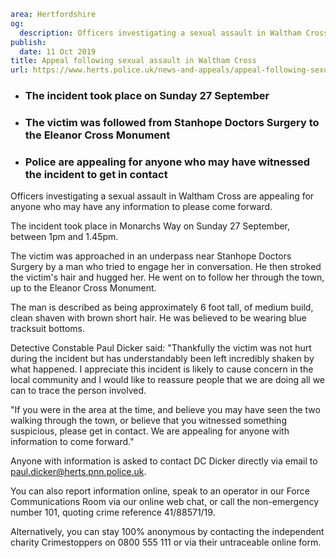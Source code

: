 ```yaml
area: Hertfordshire
og:
  description: Officers investigating a sexual assault in Waltham Cross are appealing for anyone who may have any information to please come forward.
publish:
  date: 11 Oct 2019
title: Appeal following sexual assault in Waltham Cross
url: https://www.herts.police.uk/news-and-appeals/appeal-following-sexual-assault-in-waltham-cross-0894
```

* ### The incident took place on Sunday 27 September

 * ### The victim was followed from Stanhope Doctors Surgery to the Eleanor Cross Monument

 * ### Police are appealing for anyone who may have witnessed the incident to get in contact

Officers investigating a sexual assault in Waltham Cross are appealing for anyone who may have any information to please come forward.

The incident took place in Monarchs Way on Sunday 27 September, between 1pm and 1.45pm.

The victim was approached in an underpass near Stanhope Doctors Surgery by a man who tried to engage her in conversation. He then stroked the victim's hair and hugged her. He went on to follow her through the town, up to the Eleanor Cross Monument.

The man is described as being approximately 6 foot tall, of medium build, clean shaven with brown short hair. He was believed to be wearing blue tracksuit bottoms.

Detective Constable Paul Dicker said: "Thankfully the victim was not hurt during the incident but has understandably been left incredibly shaken by what happened. I appreciate this incident is likely to cause concern in the local community and I would like to reassure people that we are doing all we can to trace the person involved.

"If you were in the area at the time, and believe you may have seen the two walking through the town, or believe that you witnessed something suspicious, please get in contact. We are appealing for anyone with information to come forward."

Anyone with information is asked to contact DC Dicker directly via email to paul.dicker@herts.pnn.police.uk.

You can also report information online, speak to an operator in our Force Communications Room via our online web chat, or call the non-emergency number 101, quoting crime reference 41/88571/19.

Alternatively, you can stay 100% anonymous by contacting the independent charity Crimestoppers on 0800 555 111 or via their untraceable online form.

